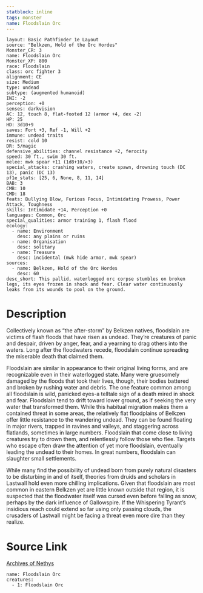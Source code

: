 ```yaml
---
statblock: inline
tags: monster
name: Floodslain Orc
---
```

```statblock
layout: Basic Pathfinder 1e Layout
source: "Belkzen, Hold of the Orc Hordes"
Monster_CR: 3
name: Floodslain Orc
Monster_XP: 800
race: Floodslain
class: orc fighter 3
alignment: CE
size: Medium
type: undead
subtype: (augmented humanoid)
INI: -2
perception: +0
senses: darkvision
AC: 12, touch 8, flat-footed 12 (armor +4, dex -2)
HP: 25
HD: 3d10+9
saves: Fort +3, Ref -1, Will +2
immune: undead traits
resist: cold 10
DR: 5/magic
defensive_abilities: channel resistance +2, ferocity
speed: 30 ft., swim 30 ft.
melee: mwk spear +11 (1d8+10/×3)
special_attacks: crashing waters, create spawn, drowning touch (DC 13), panic (DC 13)
pf1e_stats: [25, 6, None, 8, 11, 14]
BAB: 3
CMB: 10
CMD: 18
feats: Bullying Blow, Furious Focus, Intimidating Prowess, Power Attack, Toughness
skills: Intimidate +14, Perception +0
languages: Common, Orc
special_qualities: armor training 1, flash flood
ecology:
  - name: Environment
    desc: any plains or ruins
  - name: Organisation
    desc: solitary
  - name: Treasure
    desc: incidental (mwk hide armor, mwk spear)
sources:
  - name: Belkzen, Hold of the Orc Hordes
    desc: 60
desc_short: This pallid, waterlogged orc corpse stumbles on broken legs, its eyes frozen in shock and fear. Clear water continuously leaks from its wounds to pool on the ground.
```
# Description
Collectively known as “the after-storm” by Belkzen natives, floodslain are victims of flash floods that have risen as undead. They’re creatures of panic and despair, driven by anger, fear, and a yearning to drag others into the waters. Long after the floodwaters recede, floodslain continue spreading the miserable death that claimed them.

Floodslain are similar in appearance to their original living forms, and are recognizable even in their waterlogged state. Many were gruesomely damaged by the floods that took their lives, though, their bodies battered and broken by rushing water and debris. The one feature common among all floodslain is wild, panicked eyes-a telltale sign of a death mired in shock and fear. Floodslain tend to drift toward lower ground, as if seeking the very water that transformed them. While this habitual migration makes them a contained threat in some areas, the relatively flat floodplains of Belkzen offer little resistance to the wandering undead. They can be found floating in major rivers, trapped in ravines and valleys, and staggering across flatlands, sometimes in large numbers. Floodslain that come close to living creatures try to drown them, and relentlessly follow those who flee. Targets who escape often draw the attention of yet more floodslain, eventually leading the undead to their homes. In great numbers, floodslain can slaughter small settlements.

While many find the possibility of undead born from purely natural disasters to be disturbing in and of itself, theories from druids and scholars in Lastwall hold even more chilling implications. Given that floodslain are most common in eastern Belkzen yet are little known outside that region, it is suspected that the floodwater itself was cursed even before falling as snow, perhaps by the dark influence of Gallowspire. If the Whispering Tyrant’s insidious reach could extend so far using only passing clouds, the crusaders of Lastwall might be facing a threat even more dire than they realize.
# Source Link
[Archives of Nethys](https://aonprd.com/MonsterDisplay.aspx?ItemName=Floodslain%20Orc)
```encounter-table
name: Floodslain Orc
creatures:
  - 1: Floodslain Orc
```
